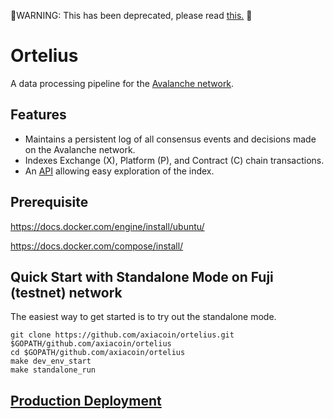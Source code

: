 🔴WARNING: This has been deprecated, please read [this.](https://docs.avax.network/build/tools/deprecating-ortelius) 🔴

# Ortelius

A data processing pipeline for the [Avalanche network](https://avax.network).

## Features

- Maintains a persistent log of all consensus events and decisions made on the Avalanche network.
- Indexes Exchange (X), Platform (P), and Contract (C) chain transactions.
- An [API](https://docs.avax.network/build/tools/ortelius) allowing easy exploration of the index.

## Prerequisite

https://docs.docker.com/engine/install/ubuntu/

https://docs.docker.com/compose/install/

## Quick Start with Standalone Mode on Fuji (testnet) network

The easiest way to get started is to try out the standalone mode.

```shell script
git clone https://github.com/axiacoin/ortelius.git $GOPATH/github.com/axiacoin/ortelius
cd $GOPATH/github.com/axiacoin/ortelius
make dev_env_start
make standalone_run
```

## [Production Deployment](docs/deployment.md)

